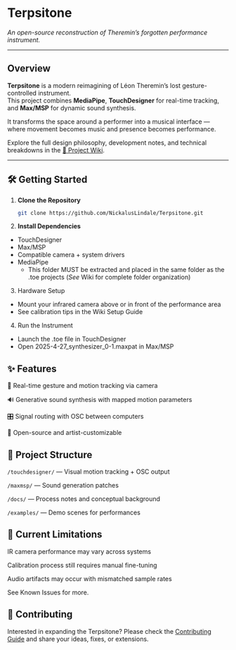 # Terpsitone  
*An open-source reconstruction of Theremin’s forgotten performance instrument.*

---

## Overview  

**Terpsitone** is a modern reimagining of Léon Theremin’s lost gesture-controlled instrument.  
This project combines **MediaPipe**, **TouchDesigner** for real-time tracking, and **Max/MSP** for dynamic sound synthesis.  

It transforms the space around a performer into a musical interface — where movement becomes music and presence becomes performance.  

Explore the full design philosophy, development notes, and technical breakdowns in the [📘 Project Wiki](https://github.com/NickalusLindale/Terpsitone/wiki).  

---

## 🛠️ Getting Started  

1. **Clone the Repository**  
   ```bash
   git clone https://github.com/NickalusLindale/Terpsitone.git

2. **Install Dependencies**
* TouchDesigner
* Max/MSP
* Compatible camera + system drivers
* MediaPipe
   * This folder MUST be extracted and placed in the same folder as the .toe projects (_See_ Wiki for complete folder organization)

3. Hardware Setup
  * Mount your infrared camera above or in front of the performance area
  * See calibration tips in the Wiki Setup Guide

4. Run the Instrument

* Launch the .toe file in TouchDesigner
* Open 2025-4-27_synthesizer_0-1.maxpat in Max/MSP

## ✨ Features

🎥 Real-time gesture and motion tracking via camera  

🔊 Generative sound synthesis with mapped motion parameters  

🎛 Signal routing with OSC between computers  

🎨 Open-source and artist-customizable

## 📁 Project Structure
```/touchdesigner/``` — Visual motion tracking + OSC output

```/maxmsp/``` — Sound generation patches

```/docs/``` — Process notes and conceptual background

```/examples/``` — Demo scenes for performances

## 🧪 Current Limitations

IR camera performance may vary across systems  

Calibration process still requires manual fine-tuning  

Audio artifacts may occur with mismatched sample rates  

See Known Issues for more.  

## 🤝 Contributing

Interested in expanding the Terpsitone? Please check the [Contributing Guide](https://github.com/NickalusLindale/Visual-Theremin/wiki/Contributing) and share your ideas, fixes, or extensions.  



